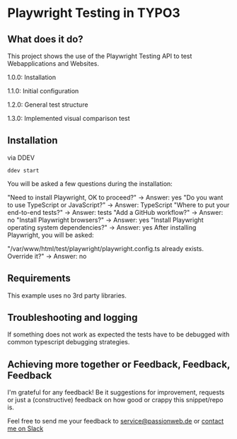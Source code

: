 # Playwright Testing in TYPO3

## What does it do?

This project shows the use of the Playwright Testing API to test Webapplications and Websites.

1.0.0: Installation

1.1.0: Initial configuration

1.2.0: General test structure

1.3.0: Implemented visual comparison test

## Installation

via DDEV

    ddev start

You will be asked a few questions during the installation:

"Need to install Playwright, OK to proceed?" -> Answer: yes
"Do you want to use TypeScript or JavaScript?" -> Answer: TypeScript
"Where to put your end-to-end tests?" -> Answer: tests
"Add a GitHub workflow?" -> Answer: no
"Install Playwright browsers?" -> Answer: yes
"Install Playwright operating system dependencies?" -> Answer: yes
After installing Playwright, you will be asked:

"/var/www/html/test/playwright/playwright.config.ts already exists. Override it?" -> Answer: no

## Requirements

This example uses no 3rd party libraries.

## Troubleshooting and logging

If something does not work as expected the tests have to be debugged with common typescript debugging strategies.

## Achieving more together or Feedback, Feedback, Feedback

I'm grateful for any feedback! Be it suggestions for improvement, requests or just a (constructive) feedback on how good or crappy this snippet/repo is.

Feel free to send me your feedback to [service@passionweb.de](mailto:service@passionweb.de "Send Feedback") or [contact me on Slack](https://typo3.slack.com/team/U02FG49J4TG "Contact me on Slack")
